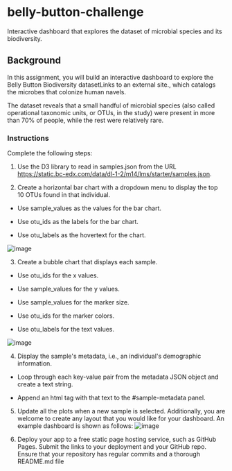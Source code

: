 # belly-button-challenge
Interactive dashboard that explores the dataset of microbial species and its biodiversity.

## Background
In this assignment, you will build an interactive dashboard to explore the Belly Button Biodiversity datasetLinks to an external site., which catalogs the microbes that colonize human navels.

The dataset reveals that a small handful of microbial species (also called operational taxonomic units, or OTUs, in the study) were present in more than 70% of people, while the rest were relatively rare.

### Instructions
Complete the following steps:

1. Use the D3 library to read in samples.json from the URL https://static.bc-edx.com/data/dl-1-2/m14/lms/starter/samples.json.

2. Create a horizontal bar chart with a dropdown menu to display the top 10 OTUs found in that individual.

- Use sample_values as the values for the bar chart.

- Use otu_ids as the labels for the bar chart.

- Use otu_labels as the hovertext for the chart.

![image](https://github.com/karenreyesss/belly-button-challenge/assets/151306990/6f5b2183-c7bf-4849-ac89-24be796f21c8)

3. Create a bubble chart that displays each sample.

- Use otu_ids for the x values.

- Use sample_values for the y values.

- Use sample_values for the marker size.

- Use otu_ids for the marker colors.

- Use otu_labels for the text values.

![image](https://github.com/karenreyesss/belly-button-challenge/assets/151306990/d543e330-91c0-4ecb-9071-82e5b59888ce)

4. Display the sample's metadata, i.e., an individual's demographic information.

- Loop through each key-value pair from the metadata JSON object and create a text string.

- Append an html tag with that text to the #sample-metadata panel.

5. Update all the plots when a new sample is selected. Additionally, you are welcome to create any layout that you would like for your dashboard. An example dashboard is shown as follows:
   ![image](https://github.com/karenreyesss/belly-button-challenge/assets/151306990/5e5cc4ad-f7ab-48c5-9b0b-1339614f5048)

6. Deploy your app to a free static page hosting service, such as GitHub Pages. Submit the links to your deployment and your GitHub repo. Ensure that your repository has regular commits and a thorough README.md file

